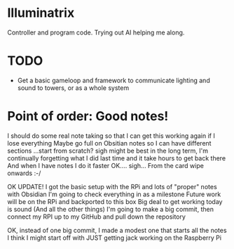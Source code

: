 # Illuminatrix

Controller and program code.
Trying out AI helping me along.

# TODO
- Get a basic gameloop and framework to communicate lighting and sound to towers, or as a whole system

# Point of order: Good notes! 
I should do some real note taking so that I can get this working again if I lose everything
Maybe go full on Obsitian notes so I can have different sections
...start from scratch?
sigh 
might be best in the long term, I'm continually forgetting what I did last time and it take hours to get back there
And when I have notes I do it faster
OK....
sigh...
From the card wipe onwards :-/



OK UPDATE!
I got the basic setup with the RPi and lots of "proper" notes with Obsidian
I'm going to check everything in as a milestone
Future work will be on the RPi and backported to this box
Big deal to get working today is sound
(And all the other things)
I'm going to make a big commit, then connect my RPI up to my GitHub and pull down the repository

OK, instead of one big commit, I made a modest one that starts all the notes
I think I might start off with JUST getting jack working on the Raspberry Pi

